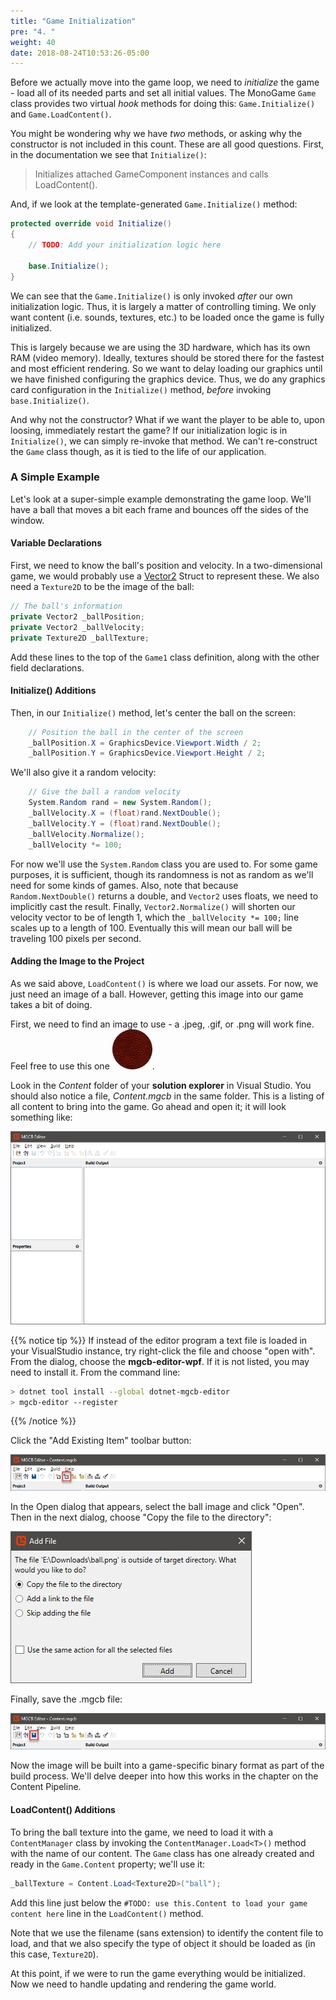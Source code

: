 ```yaml
---
title: "Game Initialization"
pre: "4. "
weight: 40
date: 2018-08-24T10:53:26-05:00
---
```


Before we actually move into the game loop, we need to _initialize_ the game - load all of its needed parts and set all initial values.  The MonoGame `Game` class provides two virtual _hook_ methods for doing this: `Game.Initialize()` and `Game.LoadContent()`.

You might be wondering why we have _two_ methods, or asking why the constructor is not included in this count.  These are all good questions. First, in the documentation we see that `Initialize()`:

> Initializes attached GameComponent instances and calls LoadContent().

And, if we look at the template-generated `Game.Initialize()` method:

```csharp
protected override void Initialize()
{
    // TODO: Add your initialization logic here
 
    base.Initialize();
}
```

We can see that the `Game.Initialize()` is only invoked _after_ our own initialization logic.  Thus, it is largely a matter of controlling timing.  We only want content (i.e. sounds, textures, etc.) to be loaded once the game is fully initialized.

This is largely because we are using the 3D hardware, which has its own RAM (video memory).  Ideally, textures should be stored there for the fastest and most efficient rendering.  So we want to delay loading our graphics until we have finished configuring the graphics device.  Thus, we do any graphics card configuration in the `Initialize()` method, _before_ invoking `base.Initialize()`.  

And why not the constructor?  What if we want the player to be able to, upon loosing, immediately restart the game?  If our initialization logic is in `Initialize()`, we can simply re-invoke that method.  We can't re-construct the `Game` class though, as it is tied to the life of our application.

### A Simple Example
Let's look at a super-simple example demonstrating the game loop.  We'll have a ball that moves a bit each frame and bounces off the sides of the window.  

#### Variable Declarations
First, we need to know the ball's position and velocity.  In a two-dimensional game, we would probably use a [Vector2](https://docs.monogame.net/api/Microsoft.Xna.Framework.Vector2.html) Struct to represent these.  We also need a `Texture2D` to be the image of the ball:

```csharp
// The ball's information
private Vector2 _ballPosition;
private Vector2 _ballVelocity;
private Texture2D _ballTexture;
```

Add these lines to the top of the `Game1` class definition, along with the other field declarations.

#### Initialize() Additions
Then, in our `Initialize()` method, let's center the ball on the screen:

```csharp
    // Position the ball in the center of the screen
    _ballPosition.X = GraphicsDevice.Viewport.Width / 2;
    _ballPosition.Y = GraphicsDevice.Viewport.Height / 2;
```

We'll also give it a random velocity:

```csharp
    // Give the ball a random velocity
    System.Random rand = new System.Random();
    _ballVelocity.X = (float)rand.NextDouble();
    _ballVelocity.Y = (float)rand.NextDouble();
    _ballVelocity.Normalize();
    _ballVelocity *= 100;
```

For now we'll use the `System.Random` class you are used to.  For some game purposes, it is sufficient, though its randomness is not as random as we'll need for some kinds of games.  Also, note that because `Random.NextDouble()` returns a double, and `Vector2` uses floats, we need to implicitly cast the result.  Finally, `Vector2.Normalize()` will shorten our velocity vector to be of length $1$, which the `_ballVelocity *= 100;` line scales up to a length of $100$.  Eventually this will mean our ball will be traveling 100 pixels per second.

#### Adding the Image to the Project
As we said above, `LoadContent()` is where we load our assets.  For now, we just need an image of a ball.  However, getting this image into our game takes a bit of doing.

First, we need to find an image to use - a .jpeg, .gif, or .png will work fine. Feel free to use this one ![a golden ball](/images/ball.png).

Look in the _Content_ folder of your **solution explorer** in Visual Studio.  You should also notice a file, _Content.mgcb_ in the same folder.  This is a listing of all content to bring into the game.  Go ahead and open it; it will look something like:

![The MGCB Editor](/images/1.4.1.png)

{{% notice tip %}}
If instead of the editor program a text file is loaded in your VisualStudio instance, try right-click the file and choose "open with".  From the dialog, choose the **mgcb-editor-wpf**.  If it is not listed, you may need to install it.  From the command line:

```bash
> dotnet tool install --global dotnet-mgcb-editor 
> mgcb-editor --register
```
{{% /notice %}}

Click the "Add Existing Item" toolbar button:

![Add Existing Item toolbar button](/images/1.4.2.png)

In the Open dialog that appears, select the ball image and click "Open".  Then in the next dialog, choose "Copy the file to the directory":

![Add File Dialog](/images/1.4.3.png)

Finally, save the .mgcb file:

![Save the .mgcb file](/images/1.4.4.png)

Now the image will be built into a game-specific binary format as part of the build process.  We'll delve deeper into how this works in the chapter on the Content Pipeline.

#### LoadContent() Additions
To bring the ball texture into the game, we need to load it with a `ContentManager` class by invoking the `ContentManager.Load<T>()` method with the name of our content.  The `Game` class has one already created and ready in the `Game.Content` property; we'll use it:

```csharp 
_ballTexture = Content.Load<Texture2D>("ball");
```

Add this line just below the `#TODO: use this.Content to load your game content here` line in the `LoadContent()` method.

Note that we use the filename (sans extension) to identify the content file to load, and that we also specify the type of object it should be loaded as (in this case, `Texture2D`).

At this point, if we were to run the game everything would be initialized.  Now we need to handle updating and rendering the game world.